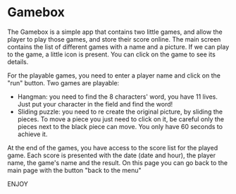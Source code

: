 # Gamebox

The Gamebox is a simple app that contains two little games, and allow the player to play those games, and store their score online.
The main screen contains the list of different games with a name and a picture. If we can play to the game, a little icon is present. You can click on the game to see its details. 

For the playable games, you need to enter a player name and click on the "run" button. Two games are playable:
  - Hangman: you need to find the 8 characters' word, you have 11 lives. Just put your character in the field and find the word!
  - Sliding puzzle: you need to re create the original picture, by sliding the pieces. To move a piece you just need to click on it, be careful only the pieces next to the black piece can move. You only have 60 seconds to achieve it.
  

At the end of the games, you have access to the score list for the played game. Each score is presented with the date (date and hour), the player name, the game's name and the result. On this page you can go back to the main page with the button "back to the menu"

ENJOY
